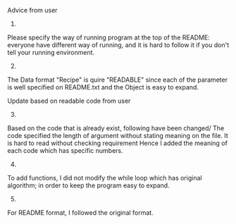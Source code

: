 Advice from user

1. 
Please specify the way of running program at the top of the README:
everyone have different way of running, and it is hard to follow it if you don't tell  your running environment.

2.
The Data format "Recipe" is quire "READABLE" since each of the parameter is well specified on README.txt and the Object is easy to expand.





Update based on readable code from user
 
3. 
Based on the code that is already exist, following have been changed/
The code specified the length of argument without stating meaning on the file. It is hard to read without checking requirement
Hence I added the meaning of each code which has specific numbers.

4. 
To add functions, I did not modify the while loop which has original algorithm; in order to keep the program easy to expand.

5. 
For README format, I followed the original format.
 

 